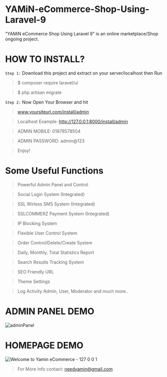 # YAMiN-eCommerce-Shop-Using-Laravel-9
"YAMiN eCommerce Shop Using Laravel 9" is an online marketplace/Shop ongoing project.

# HOW TO INSTALL?

`Step 1:` Download this project and extract on your server/localhost then Run
> $ composer require laravel/ui

> $ php artisan migrate

`Step 2:` Now Open Your Browser and hit

> www.yoursiteurl.com/install/admin 

> Localhost Example: http://127.0.0.1:8000/install/admin


> ADMIN MOBILE: 01878578504 

> ADMIN PASSWORD: admin@123

> Enjoy!

# Some Useful Functions
> Powerful Admin Panel and Control

> Social Login System (Integrated)

> SSL Wirless SMS System (Integrated)

> SSLCOMMERZ Payment System (Integrated)

> IP Blocking System

> Flexible User Control System

> Order Control/Delete/Create System

> Daily, Monthly, Total Statistics Report

> Search Results Tracking System

> SEO Friendly URL

> Theme Settings

> Log Activity Admin, User, Moderator and much more..


# ADMIN PANEL DEMO
![adminPanel](https://user-images.githubusercontent.com/16277392/229379079-cbd6206f-d373-4f83-ae28-144d873094a7.png)

# HOMEPAGE DEMO
![Welcome to Yamin eCommerce - 127 0 0 1](https://user-images.githubusercontent.com/16277392/229377213-0e91e7e7-b044-4d6a-ae7e-952297ebccca.png)

> For More Info contact: needyamin@gmail.com

